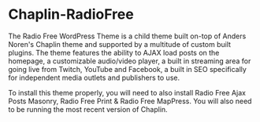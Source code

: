 # Chaplin-RadioFree
The Radio Free WordPress Theme is a child theme built on-top of Anders Noren's Chaplin theme and supported by a multitude of custom built plugins.  The theme features the ability to AJAX load posts on the homepage, a customizable audio/video player, a built in streaming area for going live from Twitch, YouTube and Facebook, a built in SEO specifically for independent media outlets and publishers to use.

To install this theme properly, you will need to also install Radio Free Ajax Posts Masonry, Radio Free Print & Radio Free MapPress.  You will also need to be running the most recent version of Chaplin.
